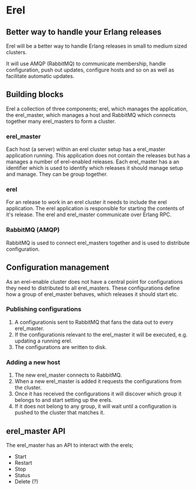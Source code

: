 # Erel
## Better way to handle your Erlang releases

Erel will be a better way to handle Erlang releases in small to medium sized clusters.

It will use AMQP (RabbitMQ) to communicate membership, handle configuration, push out updates, configure hosts and so on as well as facilitate automatic updates.

## Building blocks
Erel a collection of three components; erel, which manages the application, the erel\_master, which manages a host and RabbitMQ which connects together many erel\_masters to form a cluster.

### erel_master
Each host (a server) within an erel cluster setup has a erel_master application running. This application does not contain the releases but has a manages a number of erel-enabled releases.
Each erel_master has a an identifier which is used to identify which releases it should manage setup and manage. They can be group together.

### erel
For an release to work in an erel cluster it needs to include the erel application. The erel application is responsible for starting the contents of it's release.
The erel and erel_master communicate over Erlang RPC.

### RabbitMQ (AMQP)
RabbitMQ is used to connect erel_masters together and is used to distribute configuration.

## Configuration management
As an erel-enable cluster does not have a central point for configurations they need to distributed to all erel_masters.
These configurations define how a group of erel_master behaves, which releases it should start etc.

### Publishing configurations
1. A configurationis sent to RabbitMQ that fans the data out to every erel_master.
2. If the configurationis relevant to the erel_master it will be executed, e.g. updating a running erel.
3. The configurations are written to disk.

### Adding a new host
1. The new erel_master connects to RabbitMQ.
2. When a new erel_master is added it requests the configurations from the cluster.
3. Once it has received the configurations it will discover which group it belongs to and start setting up the erels.
4. If it does not belong to any group, it will wait until a configuration is pushed to the cluster that matches it.

## erel_master API
The erel_master has an API to interact with the erels;
* Start
* Restart
* Stop
* Status
* Delete (?)
